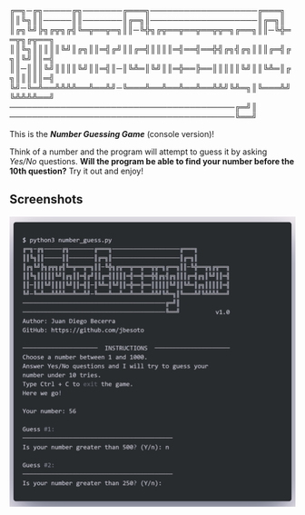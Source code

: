 
╔═╗─╔╗─────╔╗───────╔═══╗───────────────────╔═══╗
║║╚╗║║─────║║───────║╔═╗║───────────────────║╔═╗║
║╔╗╚╝╠╗╔╦╗╔╣╚═╦══╦═╗║║─╚╬╗╔╦══╦══╦══╦╦═╗╔══╗║║─╚╬══╦╗╔╦══╗
║║╚╗║║║║║╚╝║╔╗║║═╣╔╝║║╔═╣║║║║═╣══╣══╬╣╔╗╣╔╗║║║╔═╣╔╗║╚╝║║═╣
║║─║║║╚╝║║║║╚╝║║═╣║─║╚╩═║╚╝║║═╬══╠══║║║║║╚╝║║╚╩═║╔╗║║║║║═╣
╚╝─╚═╩══╩╩╩╩══╩══╩╝─╚═══╩══╩══╩══╩══╩╩╝╚╩═╗║╚═══╩╝╚╩╩╩╩══╝
────────────────────────────────────────╔═╝║
────────────────────────────────────────╚══╝

This is the ***Number Guessing Game*** (console version)!    

Think of a number and the program will attempt to guess it by asking *Yes/No* questions. 
**Will the program be able to find your number before the 10th question?** Try it out and enjoy!

## Screenshots

![Main Screen](https://github.com/jbesoto/number-guessing-game/blob/main/assets/mainscreen.png?raw=true)

